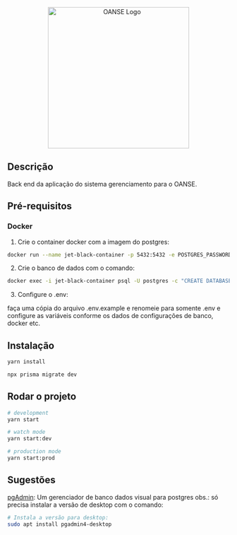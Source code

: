 <p align="center">
  <img src="https://static.wixstatic.com/media/6ea5d4_d4f0f11421144775a811892b8d0d1ff9~mv2.jpg/v1/fill/w_215,h_215,al_c,q_80,usm_0.66_1.00_0.01/Logo%20OANSE.webp" width="320" alt="OANSE Logo" />
</p>

## Descrição

Back end da aplicação do sistema gerenciamento para o OANSE.

## Pré-requisitos

### Docker

1. Crie o container docker com a imagem do postgres:

```bash
docker run --name jet-black-container -p 5432:5432 -e POSTGRES_PASSWORD=123456 -d postgres
```

2. Crie o banco de dados com o comando:

```bash
docker exec -i jet-black-container psql -U postgres -c "CREATE DATABASE jet_black_db WITH OWNER=postgres;"
```

3. Configure o .env:

faça uma cópia do arquivo .env.example e renomeie para somente .env e configure as variáveis conforme os dados de configurações de banco, docker etc.

## Instalação

```bash
yarn install
```

```bash
npx prisma migrate dev
```

## Rodar o projeto

```bash
# development
yarn start

# watch mode
yarn start:dev

# production mode
yarn start:prod
```

## Sugestões

[pgAdmin](https://www.pgadmin.org/download/pgadmin-4-apt/): Um gerenciador de banco dados visual para postgres obs.: só precisa instalar a versão de desktop com o comando:

```bash
# Instala a versão para desktop:
sudo apt install pgadmin4-desktop
```
